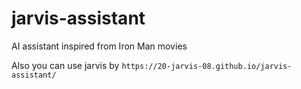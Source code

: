 # jarvis-assistant
AI assistant inspired from Iron Man movies

Also you can use jarvis by `https://20-jarvis-08.github.io/jarvis-assistant/`
